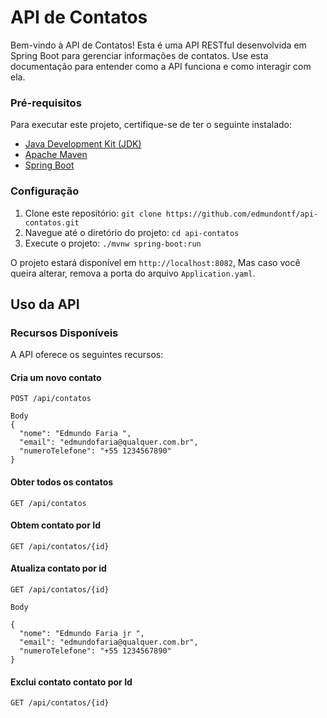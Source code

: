 # API de Contatos

Bem-vindo à API de Contatos! Esta é uma API RESTful desenvolvida em Spring Boot para gerenciar informações de contatos.
Use esta documentação para entender como a API funciona e como interagir com ela.

### Pré-requisitos

Para executar este projeto, certifique-se de ter o seguinte instalado:

- [Java Development Kit (JDK)](https://www.oracle.com/java/technologies/javase-downloads.html)
- [Apache Maven](https://maven.apache.org/download.cgi)
- [Spring Boot](https://spring.io/projects/spring-boot)

### Configuração

1. Clone este repositório: `git clone https://github.com/edmundontf/api-contatos.git`
2. Navegue até o diretório do projeto: `cd api-contatos`
3. Execute o projeto: `./mvnw spring-boot:run`

O projeto estará disponível em `http://localhost:8082`, Mas caso você queira alterar, remova a porta do arquivo
`Application.yaml`.

## Uso da API

### Recursos Disponíveis

A API oferece os seguintes recursos:

#### Cria um novo contato
```
POST /api/contatos 

Body
{
  "nome": "Edmundo Faria ",
  "email": "edmundofaria@qualquer.com.br",
  "numeroTelefone": "+55 1234567890"
}
```
#### Obter todos os contatos
```
GET /api/contatos 
```
#### Obtem contato por Id
```
GET /api/contatos/{id} 
```
#### Atualiza contato por id
```
GET /api/contatos/{id} 

Body

{
  "nome": "Edmundo Faria jr ",
  "email": "edmundofaria@qualquer.com.br",
  "numeroTelefone": "+55 1234567890"
}
```
#### Exclui contato contato por Id
```
GET /api/contatos/{id} 
```
